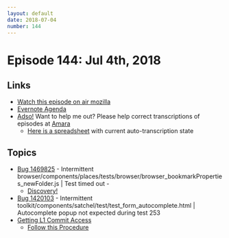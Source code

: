 ```yaml
---
layout: default
date: 2018-07-04
number: 144
---
```


# Episode 144: Jul 4th, 2018

## Links
* [Watch this episode on air mozilla](https://air.mozilla.org/the-joy-of-coding-episode-144/)
* [Evernote Agenda](https://www.evernote.com/l/AbI0VVxPpTVN8a1EqZaIaDSAG_6z87_3AF8)
* [Adso!](https://github.com/mikeconley/joy-of-coding-episode-guide/tree/master/utils/adso) Want to help me out? Please help correct transcriptions of episodes at [Amara](https://amara.org)
    * [Here is a spreadsheet](https://docs.google.com/spreadsheets/d/1LiDWBkZ762LZQDYyFPmiXEGCJLT7cnLiAh3inehjdWc/edit#gid=0) with current auto-transcription state

## Topics
* [Bug 1469825](https://bugzilla.mozilla.org/show_bug.cgi?id=1469825) - Intermittent browser/components/places/tests/browser/browser_bookmarkProperties_newFolder.js | Test timed out -
  * [Discovery!](https://bugzilla.mozilla.org/show_bug.cgi?id=1469825#c7)
* [Bug 1420103](https://bugzilla.mozilla.org/show_bug.cgi?id=1420103) - Intermittent toolkit/components/satchel/test/test_form_autocomplete.html | Autocomplete popup not expected during test 253
* [Getting L1 Commit Access](https://www.mozilla.org/en-US/about/governance/policies/commit/access-policy/)
  * [Follow this Procedure](https://www.mozilla.org/en-US/about/governance/policies/commit/)
